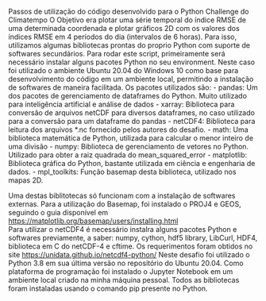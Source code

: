 Passos de utilização do código desenvolvido para o Python Challenge do Climatempo
    O Objetivo era plotar uma série temporal do índice RMSE de uma determinada coordenada e plotar gráficos 2D com os valores dos índices RMSE em 4 períodos do dia (intervalos de 6 horas). Para isso, utilizamos algumas bibliotecas prontas do proprio Python com suporte de softwares secundários.
    Para rodar este script, primeiramente será necessário instalar alguns pacotes Python no seu environment. Neste caso foi utilizado o ambiente Ubuntu 20.04 do Windows 10 como base para desenvolvimento do código em um ambiente local, permitindo a instalação de softwares de maneira facilitada. 
    Os pacotes utilizados são:
        - pandas: Um dos pacotes de gerenciamento de dataframes do Python. Muito utilizado para inteligência artificial e análise de dados
        - xarray: Biblioteca para conversão de arquivos netCDF para diversos dataframes, no caso utilizado para a conversão para um dataframe do pandas
        - netCDF4: Biblioteca para leitura dos arquivos *.nc fornecido pelos autores do desafio.
        - math: Uma biblioteca matemática de Python, utilizada para calcular o menor inteiro de uma divisão
        - numpy: Biblioteca de gerenciamento de vetores no Python. Utilizado para obter a raiz quadrada do mean_squared_error
        - matplotlib: Biblioteca gráfica do Python, bastante utilizada em ciência e engenharia de dados.
        - mpl_toolkits: Função basemap desta biblioteca, utilizado nos mapas 2D.
        
   Uma destas biblitotecas só funcionam com a instalação de softwares externas. Para a utilização do Basemap, foi instalado o PROJ4 e GEOS, seguindo o guia disponível em https://matplotlib.org/basemap/users/installing.html  
   Para utilizar o netCDF4 é necessário instalra alguns pacotes Python e softwares previamente, a saber: numpy, cython, hdf5 library, LibCurl, HDF4, biblioteca em C do netCDF-4 e cftime. Os requerimentos foram obtidos no site https://unidata.github.io/netcdf4-python/
   Neste desafio foi utilizado o Python 3.8 em sua última versão no repositório do Ubuntu 20.04. Como plataforma de programação foi instalado o Jupyter Notebook em um ambiente local criado na minha máquina pessoal. Todos as bibliotecas foram instaladas usando o comando pip presente no Python.
